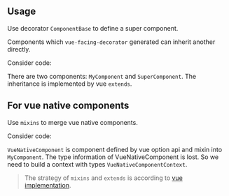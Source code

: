 ## Usage

Use decorator `ComponentBase` to define a super component.

Components which `vue-facing-decorator` generated can inherit another directly.

Consider code:

[](./code-example.ts ':include :type=code typescript')

There are two components: `MyComponent` and `SuperComponent`. The inheritance is implemented by vue `extends`.

## For vue native components

Use `mixins` to merge vue native components.

Consider code:

[](./code-native.ts ':include :type=code typescript')

`VueNativeComponent` is component defined by vue option api and mixin into `MyComponent`. The type information of VueNativeComponent is lost. So we need to build a context with types `VueNativeComponentContext`.

> The strategy of `mixins` and `extends` is according to [vue implementation](https://vuejs.org/api/options-composition.html#extends).